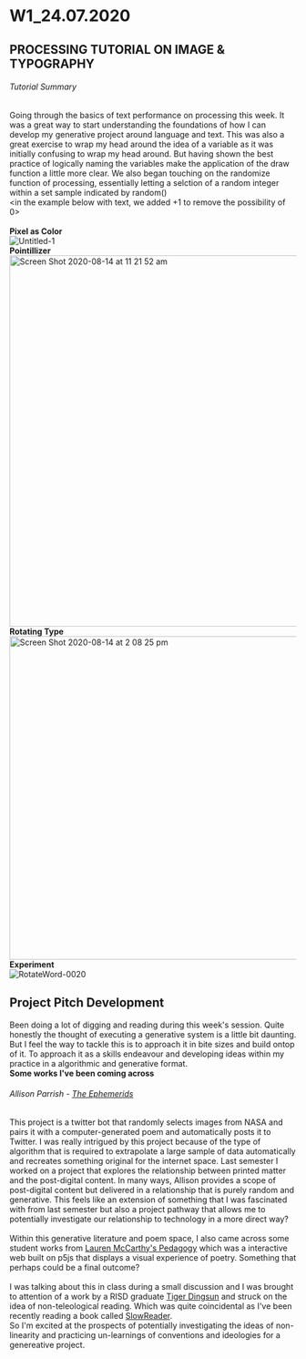 # W1_24.07.2020</br>
## PROCESSING TUTORIAL ON IMAGE & TYPOGRAPHY

###### Tutorial Summary

Going through the basics of text performance on processing this week. It was a great way to start understanding the foundations of how I can develop my generative project around language and text. This was also a great exercise to wrap my head around the idea of a variable as it was initially confusing to wrap my head around. But having shown the best practice of logically naming the variables make the application of the draw function a little more clear. We also began touching on the randomize function of processing, essentially letting a selction of a random integer within a set sample indicated by random() </br><in the example below with text, we added +1 to remove the possibility of 0></br>
<br/>
**Pixel as Color**</br>
![Untitled-1](https://user-images.githubusercontent.com/68724434/92210721-9b0bb500-eed2-11ea-9cf6-339895cff2cf.gif)</br>
**Pointillizer**</br>
<img width="652" alt="Screen Shot 2020-08-14 at 11 21 52 am" src="https://user-images.githubusercontent.com/68724434/92199288-101ec080-eeba-11ea-9d11-21083920ac2e.png"></br>
**Rotating Type**</br>
<img width="568" alt="Screen Shot 2020-08-14 at 2 08 25 pm" src="https://user-images.githubusercontent.com/68724434/91582770-9bb4c080-e993-11ea-8f28-8ed6ebcaed7b.png"></br>
**Experiment**</br>
![RotateWord-0020](https://user-images.githubusercontent.com/68724434/93013084-8ae98900-f5e8-11ea-967a-2711e596084f.gif)

## Project Pitch Development

Been doing a lot of digging and reading during this week's session. Quite honestly the thought of executing a generative system is a little bit daunting. But I feel the way to tackle this is to approach it in bite sizes and build ontop of it. To approach it as a skills endeavour and developing ideas within my practice in a algorithmic and generative format. </br>
**Some works I've been coming across**</br>
###### Allison Parrish - [The Ephemerids](https://twitter.com/the_ephemerides)</br>
This project is a twitter bot that randomly selects images from NASA and pairs it with a computer-generated poem and automatically posts it to Twitter. I was really intrigued by this project because of the type of algorithm that is required to extrapolate a large sample of data automatically and recreates something original for the internet space. Last semester I worked on a project that explores the relationship between printed matter and the post-digital content. In many ways, Allison provides a scope of post-digital content but delivered in a relationship that is purely random and generative. This feels like an extension of something that I was fascinated with from last semester but also a project pathway that allows me to potentially investigate our relationship to technology in a more direct way? </br></br>
Within this generative literature and poem space, I also came across some student works from [Lauren McCarthy's Pedagogy](https://gallery.dma.ucla.edu/filter/159A_2018/rosalindjchang/I-m-Fine) which was a interactive web built on p5js that displays a visual experience of poetry. Something that perhaps could be a final outcome?</br></br>
I was talking about this in class during a small discussion and I was brought to attention of a work by a RISD graduate [Tiger Dingsun](https://tdingsun.github.io/reading-machines/) and struck on the idea of non-teleological reading. Which was quite coincidental as I've been recently reading a book called [SlowReader](https://user-images.githubusercontent.com/68724434/93014927-71503d80-f5f8-11ea-91d6-9cb9db716d88.jpg).</br> So I'm excited at the prospects of potentially investigating the ideas of non-linearity and practicing un-learnings of conventions and ideologies for a genereative project.
